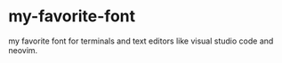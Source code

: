# my-favorite-font
my favorite font for terminals and text editors like visual studio code and neovim.
